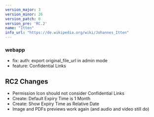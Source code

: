 ```yaml
---
version_major: 3
version_minor: 26
version_patch: 0
version_pre: 'RC.2'
name: "Itten"
info_url: "https://de.wikipedia.org/wiki/Johannes_Itten"
---
```


### webapp

- fix: auth: export original_file_url in admin mode
- feature: Confidential Links

## RC2 Changes

- Permission Icon should not consider Confidential Links
- Create: Default Expiry Time is 1 Month
- Create: Show Expiry Time as Relative Date
- Image and PDFs previews work again (and audio and video still do)
